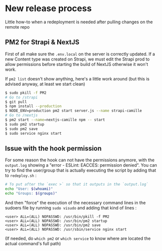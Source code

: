# New release process

Little how-to when a redeployment is needed after pulling changes on the remote repo

## PM2 for Strapi & NextJS

First of all make sure the `.env.local` on the server is correctly updated.
If a new Content type was created on Strapi, we must edit the Strapi prod to allow permissions before starting the build of NextJS otherwise it won't work.

If `pm2 list` doesn't show anything, here's a little work around (but this is advised anyway, at least we start clean)

```bash
$ sudo pkill -f PM2
# Go to /strapi
$ git pull
$ npm install --production
$ NODE_ENV=production pm2 start server.js --name strapi-camille
# Go to /nextjs
$ pm2 start --name=nextjs-camille npm -- start
$ sudo pm2 startup
$ sudo pm2 save
$ sudo service nginx start
```

## Issue with the hook permission

For some reason the hook can not have the permissions anymore, with the `output.log` showing a "error - ESLint: EACCES: permission denied".
You can try to find the user/group that is actually executing the script by adding that to `redeploy.sh` :

```bash
# To put after the `exec >` so that it outputs in the `output.log`
echo "User: $(whoami)"
echo "Groups: $(groups)"
```

And then "force" the execution of the necessary command lines in the sudoers file by running `sudo visudo` and adding that kind of lines :

```
<user> ALL=(ALL) NOPASSWD: /usr/bin/pkill -f PM2
<user> ALL=(ALL) NOPASSWD: /usr/bin/pm2 startup
<user> ALL=(ALL) NOPASSWD: /usr/bin/pm2 save
<user> ALL=(ALL) NOPASSWD: /usr/sbin/service nginx start
```

(If needed, do `which pm2` or `which service` to know where are located the actual command's full path)

